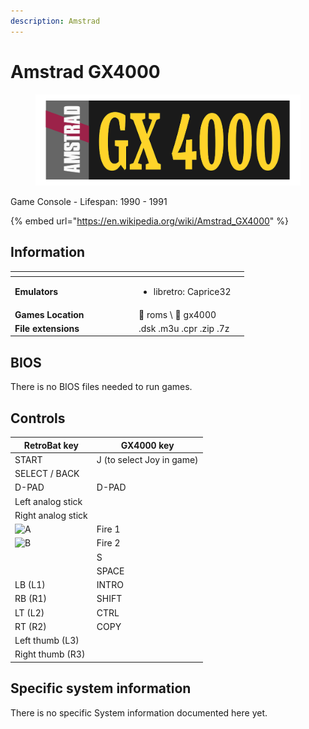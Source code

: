 ```yaml
---
description: Amstrad
---
```


# Amstrad GX4000

<div align="left">

<figure><img src="https://raw.githubusercontent.com/fabricecaruso/es-theme-carbon/5149a33eed46b2af638b06119397d4023b75131f/art/logos/gx4000.svg" alt=""><figcaption></figcaption></figure>

</div>

Game Console - Lifespan: 1990 - 1991

{% embed url="https://en.wikipedia.org/wiki/Amstrad_GX4000" %}

## Information

<table data-header-hidden><thead><tr><th width="184"></th><th></th><th data-hidden></th></tr></thead><tbody><tr><td><strong>Emulators</strong></td><td><ul><li>libretro: Caprice32</li></ul></td><td></td></tr><tr><td><strong>Games Location</strong></td><td><span data-gb-custom-inline data-tag="emoji" data-code="1f4c1">📁</span> roms \ <span data-gb-custom-inline data-tag="emoji" data-code="1f4c2">📂</span> gx4000</td><td></td></tr><tr><td><strong>File extensions</strong></td><td>.dsk .m3u .cpr .zip .7z</td><td></td></tr></tbody></table>

## BIOS

There is no BIOS files needed to run games.

## Controls

| RetroBat key                                                                    | GX4000 key                |
| ------------------------------------------------------------------------------- | ------------------------- |
| START                                                                           | J (to select Joy in game) |
| SELECT / BACK                                                                   |                           |
| D-PAD                                                                           | D-PAD                     |
| Left analog stick                                                               |                           |
| Right analog stick                                                              |                           |
| ![A](<../../../.gitbook/assets/image (25).png>)                                 | Fire 1                    |
| ![B](<../../../.gitbook/assets/image (11).png>)                                 | Fire 2                    |
| <img src="../../../.gitbook/assets/image (45).png" alt="" data-size="original"> | S                         |
| <img src="../../../.gitbook/assets/image (43).png" alt="" data-size="line">     | SPACE                     |
| LB (L1)                                                                         | INTRO                     |
| RB (R1)                                                                         | SHIFT                     |
| LT (L2)                                                                         | CTRL                      |
| RT (R2)                                                                         | COPY                      |
| Left thumb (L3)                                                                 |                           |
| Right thumb (R3)                                                                |                           |

## Specific system information

There is no specific System information documented here yet.
